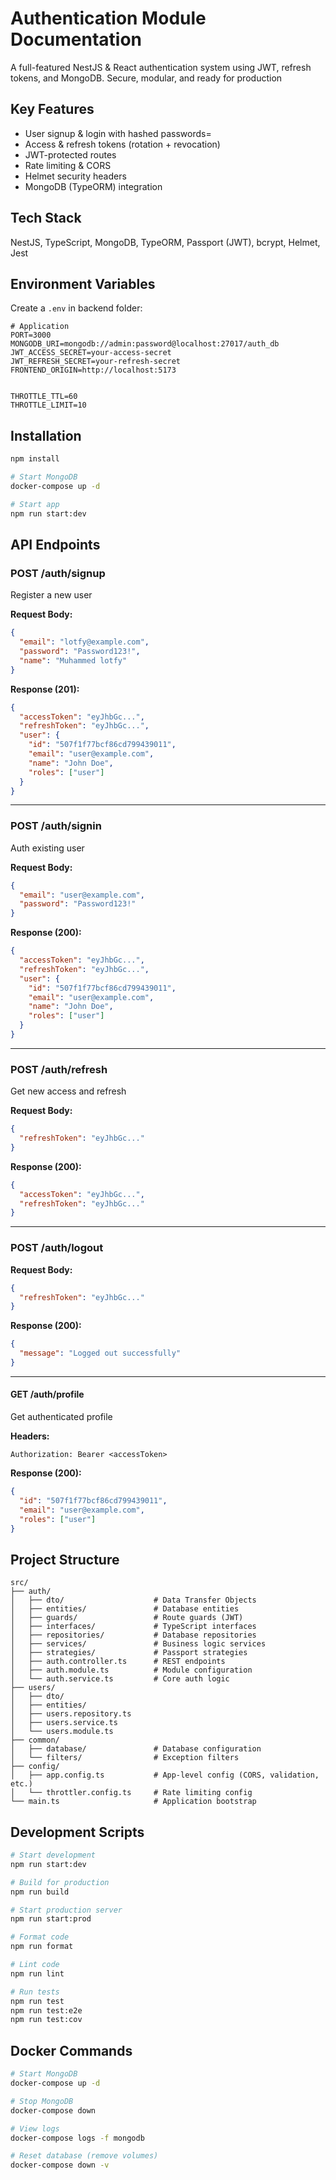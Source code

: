 # Authentication Module Documentation

A full-featured NestJS & React authentication system using JWT, refresh tokens, and MongoDB.
Secure, modular, and ready for production

## Key Features

- User signup & login with hashed passwords=
- Access & refresh tokens (rotation + revocation)
- JWT-protected routes
- Rate limiting & CORS
- Helmet security headers
- MongoDB (TypeORM) integration

## Tech Stack

NestJS, TypeScript, MongoDB, TypeORM, Passport (JWT), bcrypt, Helmet, Jest

## Environment Variables

Create a `.env` in backend folder:

```env
# Application
PORT=3000
MONGODB_URI=mongodb://admin:password@localhost:27017/auth_db
JWT_ACCESS_SECRET=your-access-secret
JWT_REFRESH_SECRET=your-refresh-secret
FRONTEND_ORIGIN=http://localhost:5173


THROTTLE_TTL=60
THROTTLE_LIMIT=10
```

## Installation

```bash
npm install

# Start MongoDB
docker-compose up -d

# Start app
npm run start:dev
```

## API Endpoints

### POST /auth/signup

Register a new user

**Request Body:**

```json
{
  "email": "lotfy@example.com",
  "password": "Password123!",
  "name": "Muhammed lotfy"
}
```

**Response (201):**

```json
{
  "accessToken": "eyJhbGc...",
  "refreshToken": "eyJhbGc...",
  "user": {
    "id": "507f1f77bcf86cd799439011",
    "email": "user@example.com",
    "name": "John Doe",
    "roles": ["user"]
  }
}
```
---

### POST /auth/signin

Auth existing user

**Request Body:**

```json
{
  "email": "user@example.com",
  "password": "Password123!"
}
```

**Response (200):**

```json
{
  "accessToken": "eyJhbGc...",
  "refreshToken": "eyJhbGc...",
  "user": {
    "id": "507f1f77bcf86cd799439011",
    "email": "user@example.com",
    "name": "John Doe",
    "roles": ["user"]
  }
}
```

---

### POST /auth/refresh

Get new access and refresh

**Request Body:**

```json
{
  "refreshToken": "eyJhbGc..."
}
```

**Response (200):**

```json
{
  "accessToken": "eyJhbGc...",
  "refreshToken": "eyJhbGc..."
}
```

---

### POST /auth/logout

**Request Body:**

```json
{
  "refreshToken": "eyJhbGc..."
}
```

**Response (200):**

```json
{
  "message": "Logged out successfully"
}
```

---

#### GET /auth/profile

Get authenticated profile

**Headers:**

```
Authorization: Bearer <accessToken>
```

**Response (200):**

```json
{
  "id": "507f1f77bcf86cd799439011",
  "email": "user@example.com",
  "roles": ["user"]
}
```


## Project Structure

```
src/
├── auth/
│   ├── dto/                    # Data Transfer Objects
│   ├── entities/               # Database entities
│   ├── guards/                 # Route guards (JWT)
│   ├── interfaces/             # TypeScript interfaces
│   ├── repositories/           # Database repositories
│   ├── services/               # Business logic services
│   ├── strategies/             # Passport strategies
│   ├── auth.controller.ts      # REST endpoints
│   ├── auth.module.ts          # Module configuration
│   └── auth.service.ts         # Core auth logic
├── users/
│   ├── dto/
│   ├── entities/
│   ├── users.repository.ts
│   ├── users.service.ts
│   └── users.module.ts
├── common/
│   ├── database/               # Database configuration
│   └── filters/                # Exception filters
├── config/
│   ├── app.config.ts           # App-level config (CORS, validation, etc.)
│   └── throttler.config.ts     # Rate limiting config
└── main.ts                     # Application bootstrap
```



## Development Scripts

```bash
# Start development 
npm run start:dev

# Build for production
npm run build

# Start production server
npm run start:prod

# Format code
npm run format

# Lint code
npm run lint

# Run tests
npm run test
npm run test:e2e
npm run test:cov
```

## Docker Commands

```bash
# Start MongoDB
docker-compose up -d

# Stop MongoDB
docker-compose down

# View logs
docker-compose logs -f mongodb

# Reset database (remove volumes)
docker-compose down -v
```


